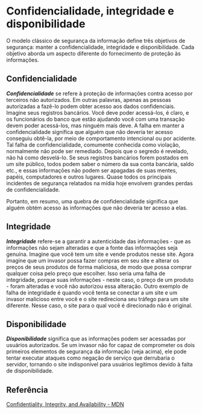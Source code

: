# Confidencialidade, integridade e disponibilidade

O modelo clássico de segurança da informação define três objetivos de segurança: manter a confidencialidade, integridade e disponibilidade. Cada objetivo aborda um aspecto diferente do fornecimento de proteção às informações.

## Confidencialidade

***Confidencialidade*** se refere à proteção de informações contra acesso por terceiros não autorizados. Em outras palavras, apenas as pessoas autorizadas a fazê-lo podem obter acesso aos dados confidenciais. Imagine seus registros bancários. Você deve poder acessá-los, é claro, e os funcionários do banco que estão ajudando você com uma transação devem poder acessá-los, mas ninguém mais deve. A falha em manter a confidencialidade significa que alguém que não deveria ter acesso conseguiu obtê-la, por meio de comportamento intencional ou por acidente. Tal falha de confidencialidade, comumente conhecida como violação, normalmente não pode ser remediado. Depois que o segredo é revelado, não há como desvelá-lo. Se seus registros bancários forem postados em um site público, todos podem saber o número da sua conta bancária, saldo etc., e essas informações não podem ser apagadas de suas mentes, papéis, computadores e outros lugares. Quase todos os principais incidentes de segurança relatados na mídia hoje envolvem grandes perdas de confidencialidade.

Portanto, em resumo, uma quebra de confidencialidade significa que alguém obtém acesso às informações que não deveria ter acesso a elas.

## Integridade

***Integridade*** refere-se a garantir a autenticidade das informações - que as informações não sejam alteradas e que a fonte das informações seja genuína. Imagine que você tem um site e vende produtos nesse site. Agora imagine que um invasor possa fazer compras em seu site e alterar os preços de seus produtos de forma maliciosa, de modo que possa comprar qualquer coisa pelo preço que escolher. Isso seria uma falha de integridade, porque suas informações - neste caso, o preço de um produto - foram alteradas e você não autorizou essa alteração. Outro exemplo de falha de integridade é quando você tenta se conectar a um site e um invasor malicioso entre você e o site redireciona seu tráfego para um site diferente. Nesse caso, o site para o qual você é direcionado não é original.

## Disponibilidade

***Disponibilidade*** significa que as informações podem ser acessadas por usuários autorizados. Se um invasor não for capaz de comprometer os dois primeiros elementos de segurança da informação (veja acima), ele pode tentar executar ataques como negação de serviço que derrubaria o servidor, tornando o site indisponível para usuários legítimos devido à falta de disponibilidade.

## Referência

[Confidentiality, Integrity, and Availability - MDN](https://developer.mozilla.org/en-US/docs/Archive/Security/Confidentiality,_Integrity,_and_Availability)
